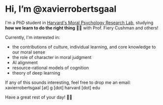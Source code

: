 # Hi, I’m @xavierrobertsgaal

I'm a PhD student in [Harvard's Moral Psychology Research Lab](https://cushmanlab.fas.harvard.edu/), studying **how we learn to do the right thing** 🧠🧐 with Prof. Fiery Cushman and others!

Currently, I'm interested in:
- the contributions of culture, individual learning, and core knowledge to our moral sense
- the role of character in moral judgment
- AI alignment
- resource-rational models of cognition
- theory of deep learning

If any of this sounds interesting, feel free to drop me an email: xavierrobertsgaal [at] g [dot] harvard [dot] edu

Have a great rest of your day! 🌟🌻

<!---
xavierrobertsgaal/xavierrobertsgaal is a ✨ special ✨ repository because its `README.md` (this file) appears on your GitHub profile.
You can click the Preview link to take a look at your changes.
--->
